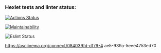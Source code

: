 ### Hexlet tests and linter status:
[![Actions Status](https://github.com/konstCh/backend-project-lvl1/workflows/hexlet-check/badge.svg)](https://github.com/konstCh/backend-project-lvl1/actions)

[![Maintainability](https://api.codeclimate.com/v1/badges/a99a88d28ad37a79dbf6/maintainability)](https://codeclimate.com/github/codeclimate/codeclimate/maintainability)

![Eslint Status](https://github.com/konstCh/backend-project-lvl1/workflows/lint/badge.svg)

https://asciinema.org/connect/084039fd-df79-4
ae5-939a-5eee4753ed70
